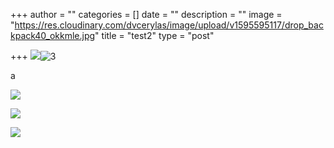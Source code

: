 +++
author = ""
categories = []
date = ""
description = ""
image = "https://res.cloudinary.com/dvcerylas/image/upload/v1595595117/drop_backpack40_okkmle.jpg"
title = "test2"
type = "post"

+++
![](https://res.cloudinary.com/dvcerylas/image/upload/v1595594544/samples/landscapes/landscape-panorama.jpg)![3](/v1595595117/drop_backpack40_okkmle.jpg "2")

a

![](https://res.cloudinary.com/dvcerylas/image/upload/v1595594541/samples/cloudinary-group.jpg)

![](https://res.cloudinary.com/dvcerylas/image/upload/v1595595877/tesr_o4tfos.jpg)

![](https://res.cloudinary.com/dvcerylas/image/upload/v1595604115/tesr%E3%81%AE%E3%82%B3%E3%83%92%E3%82%9A%E3%83%BC_vqxbm2.jpg)